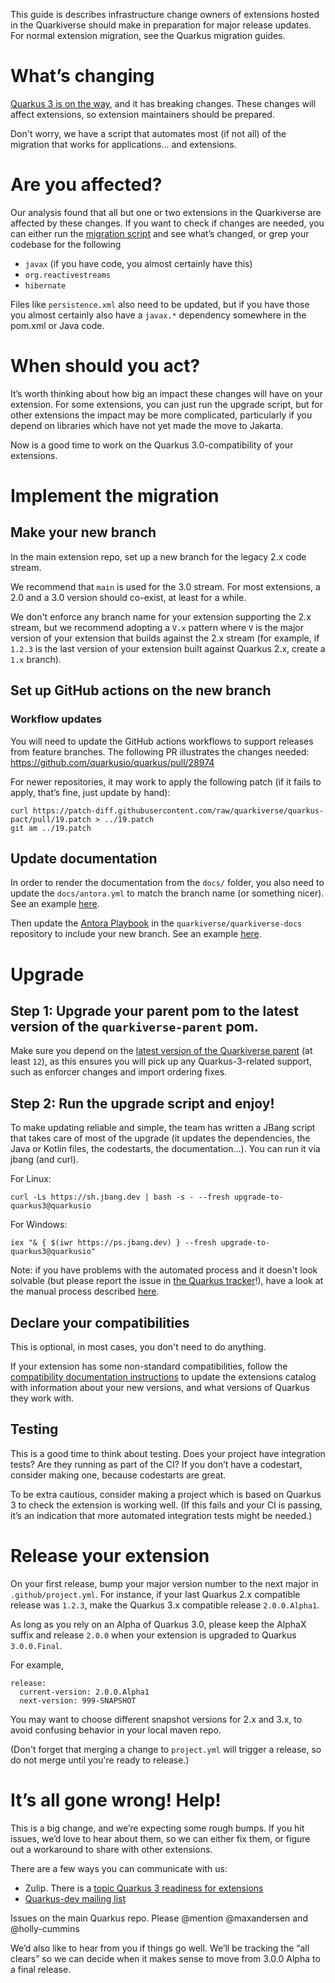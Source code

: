This guide is describes infrastructure change owners of extensions hosted in the Quarkiverse should make in preparation for major release updates.
For normal extension migration, see the Quarkus migration guides.

# What’s changing

[Quarkus 3 is on the way](https://quarkus.io/blog/road-to-quarkus-3/), and it has breaking changes. 
These changes will affect extensions, so extension maintainers should be prepared.

Don't worry, we have a script that automates most (if not all) of the migration that works for applications... and extensions.

# Are you affected?

Our analysis found that all but one or two extensions in the Quarkiverse are affected by these changes. If you want to check if changes are needed, you can either run the [migration script](#upgrade) and see what’s changed, or grep your codebase for the following
- `javax` (if you have code, you almost certainly have this)
- `org.reactivestreams`
- `hibernate`

Files like `persistence.xml` also need to be updated, but if you have those you almost certainly also have a `javax.*` dependency somewhere in the pom.xml or Java code.

# When should you act?

It’s worth thinking about how big an impact these changes will have on your extension. For some extensions, you can just run the upgrade script, but for other extensions the impact may be more complicated, particularly if you depend on libraries which have not yet made the move to Jakarta.

Now is a good time to work on the Quarkus 3.0-compatibility of your extensions.

# Implement the migration

## Make your new branch

In the main extension repo, set up a new branch for the legacy 2.x code stream. 

We recommend that `main` is used for the 3.0 stream. For most extensions, a 2.0 and a 3.0 version should co-exist, at least for a while. 

We don't enforce any branch name for your extension supporting the 2.x stream, but we recommend adopting a `V.x` pattern where `V` is the major version of your extension that builds against the 2.x stream (for example, if `1.2.3` is the last version of your extension built against Quarkus 2.x, create a `1.x` branch).

## Set up GitHub actions on the new branch

### Workflow updates

You will need to update the GitHub actions workflows to support releases from feature branches. The following PR illustrates the changes needed: https://github.com/quarkusio/quarkus/pull/28974

For newer repositories, it may work to apply the following patch (if it fails to apply, that’s fine, just update by hand):

```
curl https://patch-diff.githubusercontent.com/raw/quarkiverse/quarkus-pact/pull/19.patch > ../19.patch
git am ../19.patch
```

## Update documentation

In order to render the documentation from the `docs/` folder, you also need to update the `docs/antora.yml` to match the branch name (or something nicer). See an example [here](https://github.com/quarkiverse/quarkus-renarde/commit/8ba4566ce09b6f8314856f66bf86b2b1df68806e). 

Then update the [Antora Playbook](https://github.com/quarkiverse/quarkiverse-docs/blob/main/antora-playbook.yml) in the `quarkiverse/quarkiverse-docs` repository to include your new branch. See an example [here](https://github.com/quarkiverse/quarkiverse-docs/commit/11bdff4fd8c954da0729593a355c2b35b0c6aa97).

# Upgrade

## Step 1: Upgrade your parent pom to the latest version of the `quarkiverse-parent` pom.

Make sure you depend on the [latest version of the Quarkiverse parent](https://central.sonatype.com/artifact/io.quarkiverse/quarkiverse-parent/12/versions) (at least `12`), as this ensures you will pick up any Quarkus-3-related support, such as enforcer changes and import ordering fixes.

## Step 2: Run the upgrade script and enjoy!

To make updating reliable and simple, the team has written a JBang script that takes care of most of the upgrade (it updates the dependencies, the Java or Kotlin files, the codestarts, the documentation...).
You can run it via jbang (and curl).

For Linux:

```
curl -Ls https://sh.jbang.dev | bash -s - --fresh upgrade-to-quarkus3@quarkusio
```

For Windows:

```
iex "& { $(iwr https://ps.jbang.dev) } --fresh upgrade-to-quarkus3@quarkusio"
```

Note: if you have problems with the automated process and it doesn't look solvable (but please report the issue in [the Quarkus tracker](https://github.com/quarkusio/quarkus/issues)!), have a look at the manual process described [here](https://github.com/quarkiverse/quarkiverse/wiki/Migrating-to-Quarkus-3.x:-Manual-upgrade).

## Declare your compatibilities

This is optional, in most cases, you don't need to do anything.

If your extension has some non-standard compatibilities, follow the [compatibility documentation instructions](https://github.com/quarkusio/quarkus-extension-catalog#compatibility-with-older-quarkus-core-versions) to update the extensions catalog with information about your new versions, and what versions of Quarkus they work with.

## Testing

This is a good time to think about testing. Does your project have integration tests? Are they running as part of the CI? If you don’t have a codestart, consider making one, because codestarts are great.

To be extra cautious, consider making a project which is based on Quarkus 3 to check the extension is working well. (If this fails and your CI is passing, it’s an indication that more automated integration tests might be needed.)

# Release your extension

On your first release, bump your major version number to the next major in `.github/project.yml`.
For instance, if your last Quarkus 2.x compatible release was `1.2.3`, make the Quarkus 3.x compatible release `2.0.0.Alpha1`.

As long as you rely on an Alpha of Quarkus 3.0, please keep the AlphaX suffix and release `2.0.0` when your extension is upgraded to Quarkus `3.0.0.Final`.

For example,

```
release:
  current-version: 2.0.0.Alpha1
  next-version: 999-SNAPSHOT
```
You may want to choose different snapshot versions for 2.x and 3.x, to avoid confusing behavior in your local maven repo.

(Don't forget that merging a change to `project.yml` will trigger a release, so do not merge until you're ready to release.)

# It’s all gone wrong! Help!

This is a big change, and we’re expecting some rough bumps. If you hit issues, we’d love to hear about them, so we can either fix them, or figure out a workaround to share with other extensions.

There are a few ways you can communicate with us:

- Zulip. There is a [topic Quarkus 3 readiness for extensions](https://quarkusio.zulipchat.com/#narrow/stream/187038-dev/topic/Quarkus.203)
- [Quarkus-dev mailing list](https://groups.google.com/g/quarkus-dev)

Issues on the main Quarkus repo. Please @mention @maxandersen and @holly-cummins

We’d also like to hear from you if things go well. We’ll be tracking the “all clears” so we can decide when it makes sense to move from 3.0.0 Alpha to a final release.